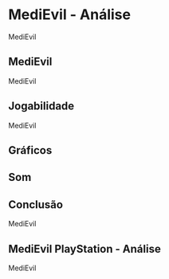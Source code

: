 ---
---

# MediEvil - Análise

MediEvil

## MediEvil

MediEvil

## Jogabilidade

MediEvil

## Gráficos


## Som

## Conclusão

MediEvil

## MediEvil PlayStation - Análise

MediEvil
